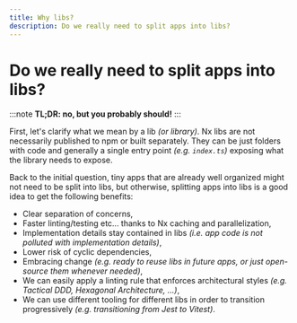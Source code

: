 ```yaml
---
title: Why libs?
description: Do we really need to split apps into libs?
---
```


# Do we really need to split apps into libs?

:::note
**TL;DR: no, but you probably should!**
:::

First, let's clarify what we mean by a lib _(or library)_.
Nx libs are not necessarily published to npm or built separately.
They can be just folders with code and generally a single entry point _(e.g. `index.ts`)_ exposing what the library needs to expose.

Back to the initial question, tiny apps that are already well organized might not need to be split into libs, but otherwise, splitting apps into libs is a good idea to get the following benefits:

- Clear separation of concerns,
- Faster linting/testing etc... thanks to Nx caching and parallelization,
- Implementation details stay contained in libs _(i.e. app code is not polluted with implementation details)_,
- Lower risk of cyclic dependencies,
- Embracing change _(e.g. ready to reuse libs in future apps, or just open-source them whenever needed)_,
- We can easily apply a linting rule that enforces architectural styles _(e.g. Tactical DDD, Hexagonal Architecture, ...)_,
- We can use different tooling for different libs in order to transition progressively _(e.g. transitioning from Jest to Vitest)_.
